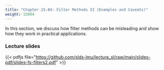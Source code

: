 ```yaml
---
title: "Chapter 15.04: Filter Methods II (Examples and Caveats)"
weight: 15004
---
```

In this section, we discuss how filter methods can be misleading and show how they work in practical applications. 

<!--more-->
<!--
### Lecture video

{{< video id="bulWkppkZ4Y" >}}
-->
### Lecture slides

{{< pdfjs file="https://github.com/slds-lmu/lecture_sl/raw/main/slides-pdf/slides-fs-filters2.pdf" >}}
